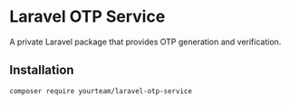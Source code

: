 # Laravel OTP Service

A private Laravel package that provides OTP generation and verification.

## Installation

```bash
composer require yourteam/laravel-otp-service
